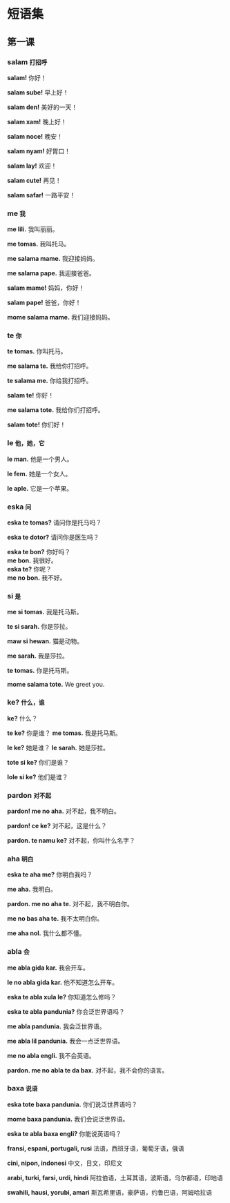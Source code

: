 # 短语集

第一课
------

### salam <small>打招呼</small>

**salam!**
你好！

**salam sube!**
早上好！

**salam den!**
美好的一天！

**salam xam!**
晚上好！

**salam noce!**
晚安！

**salam nyam!**
好胃口！

**salam lay!**
欢迎！

**salam cute!**
再见！

**salam safar!**
一路平安！




### me <small>我</small>

**me lili.**
我叫丽丽。

**me tomas.**
我叫托马。

**me salama mame.**
我迎接妈妈。

**me salama pape.**
我迎接爸爸。

**salam mame!**
妈妈，你好！

**salam pape!**
爸爸，你好！

**mome salama mame.**
我们迎接妈妈。



### te <small>你</small>

**te tomas.**
你叫托马。

**me salama te.**
我给你打招呼。

**te salama me.**
你给我打招呼。

**salam te!**
你好！

**me salama tote.**
我给你们打招呼。

**salam tote!**
你们好！




### le <small>他，她，它</small>

**le man.**
他是一个男人。

**le fem.**
她是一个女人。

**le aple.**
它是一个苹果。

### eska <small>问</small>

**eska te tomas?**
请问你是托马吗？

**eska te dotor?**
请问你是医生吗？

**eska te bon?**
你好吗？  
**me bon.**
我很好。  
**eska te?**
 你呢？  
**me no bon.**
我不好。




### si <small>是</small>

**me si tomas.**
我是托马斯。

**te si sarah.**
你是莎拉。

**maw si hewan.**
猫是动物。

**me sarah.**
我是莎拉。

**te tomas.**
你是托马斯。



**mome salama tote.**
We greet you.



### ke? <small>什么，谁</small>

**ke?**
什么？

**te ke?**
你是谁？
**me tomas.**
我是托马斯。

**le ke?**
她是谁？
**le sarah.**
她是莎拉。

**tote si ke?**
你们是谁？

**lole si ke?**
他们是谁？



### pardon <small>对不起</small>

**pardon! me no aha.**
对不起，我不明白。

**pardon! ce ke?**
对不起，这是什么？

**pardon. te namu ke?**
对不起，你叫什么名字？


### aha <small>明白</small>

**eska te aha me?**
你明白我吗？

**me aha.**
我明白。

**pardon. me no aha te.**
对不起，我不明白你。

**me no bas aha te.**
我不太明白你。

**me aha nol.**
我什么都不懂。



### abla <small>会</small>

**me abla gida kar.**
我会开车。

**le no abla gida kar.**
他不知道怎么开车。

**eska te abla xula le?**
你知道怎么修吗？

**eska te abla pandunia?**
你会泛世界语吗？

**me abla pandunia.**
我会泛世界语。

**me abla lil pandunia.**
我会一点泛世界语。

**me no abla engli.**
我不会英语。

**pardon. me no abla te da bax.**
对不起，我不会你的语言。

### baxa <small>说语</small>

**eska tote baxa pandunia.**
你们说泛世界语吗？

**mome baxa pandunia.**
我们会说泛世界语。

**eska te abla baxa engli?**
你能说英语吗？

**fransi, espani, portugali, rusi**
法语，西班牙语，葡萄牙语，俄语

**cini, nipon, indonesi**
中文，日文，印尼文

**arabi, turki, farsi, urdi, hindi**
阿拉伯语，土耳其语，波斯语，乌尔都语，印地语

**swahili, hausi, yorubi, amari**
斯瓦希里语，豪萨语，约鲁巴语，阿姆哈拉语

